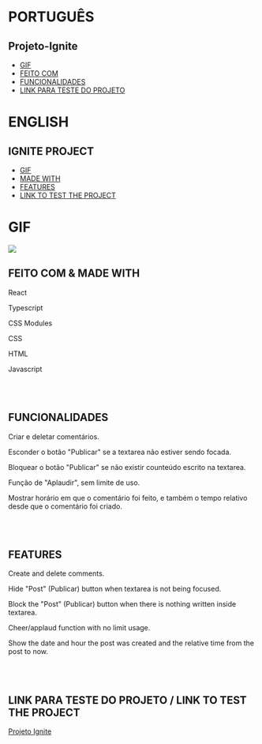 # PORTUGUÊS
## Projeto-Ignite
* [GIF](#GIF)
* [FEITO COM](#FEITO-COM-&-MADE-WITH)
* [FUNCIONALIDADES](#FUNCIONALIDADES)
* [LINK PARA TESTE DO PROJETO](#LINK-PARA-TESTE-DO-PROJETO-/-LINK-TO-TEST-THE-PROJECT)

# ENGLISH
## IGNITE PROJECT
* [GIF](#GIF)
* [MADE WITH](#FEITO-COM-|-MADE-WITH)
* [FEATURES](#FEATURES)
* [LINK TO TEST THE PROJECT](#LINK-PARA-TESTE-DO-PROJETO-/-LINK-TO-TEST-THE-PROJECT)


# GIF
<img src="src/assets/ignite.gif"/>


## FEITO COM & MADE WITH
<p>React</p>
<p>Typescript</p>
<p>CSS Modules</p>
<p>CSS</p>
<p>HTML</p>
<p>Javascript</p>
<br>
<br>


## FUNCIONALIDADES
<p>Criar e deletar comentários.</p>
<p>Esconder o botão "Publicar" se a textarea não estiver sendo focada.</p>
<p>Bloquear o botão "Publicar" se não existir counteúdo escrito na textarea.</p>
<p>Função de "Aplaudir", sem limite de uso.</p>
<p>Mostrar horário em que o comentário foi feito, e também o tempo relativo desde que o comentário foi criado.</p>
<br>
<br>


## FEATURES
<p>Create and delete comments.</p>
<p>Hide "Post" (Publicar) button when textarea is not being focused.</p>
<p>Block the "Post" (Publicar) button when there is nothing written inside textarea.</p>
<p>Cheer/applaud function with no limit usage.</p>
<p>Show the date and hour the post was created and the relative time from the post to now.</p>
<br>
<br>



## LINK PARA TESTE DO PROJETO / LINK TO TEST THE PROJECT
<a href="https://papaya-baklava-0561c1.netlify.app/">Projeto Ignite</a>


